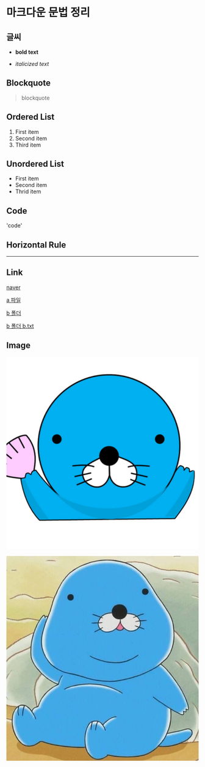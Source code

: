 # 마크다운 문법 정리

## 글씨 
  * **bold text**
  
  * *italicized text*

## Blockquote
> blockquote

## Ordered List
  1. First item
  2. Second item
  3. Third item

## Unordered List
  - First item
  - Second item
  - Thrid item

## Code
  'code'

## Horizontal Rule
  ---

## Link
[naver](https://www.naver.com/)

[a 파일](a.md)

[b 폴더](b/)

[b 폴더 b.txt](b/b.txt)

## Image
![1](b/1.jpg)

![2](b/2.jpg)